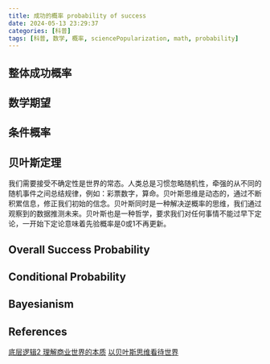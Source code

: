 ```yaml
---
title: 成功的概率 probability of success
date: 2024-05-13 23:29:37
categories: [科普]
tags: [科普, 数学, 概率, sciencePopularization, math, probability]
---
```

## 整体成功概率

## 数学期望

## 条件概率

## 贝叶斯定理
我们需要接受不确定性是世界的常态。人类总是习惯忽略随机性，牵强的从不同的随机事件之间总结规律，例如：彩票数字，算命。贝叶斯思维是动态的，通过不断积累信息，修正我们初始的信念。贝叶斯同时是一种解决逆概率的思维，我们通过观察到的数据推测未来。贝叶斯也是一种哲学，要求我们对任何事情不能过早下定论，一开始下定论意味着先验概率是0或1不再更新。

## Overall Success Probability

## Conditional Probability

## Bayesianism

## References
[底层逻辑2 理解商业世界的本质](https://weread.qq.com/web/reader/0b0322e0813ab7435g0197d8?)
[以贝叶斯思维看待世界](https://mp.weixin.qq.com/s/YwUKNnvPaabcT_uLbQKQag)